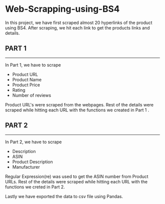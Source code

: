 # Web-Scrapping-using-BS4

In this project, we have first scraped almost 20 hyperlinks of the product using BS4. After scraping, we hit each link to get the products links and details.

## PART 1
---

In Part 1, we have to scrape 
- Product URL
- Product Name
- Product Price
- Rating
- Number of reviews

Product URL's were scraped from the webpages. Rest of the details were scraped while hitting each URL with the functions we created in Part 1 .

## PART 2
---

In Part 2, we have to scrape
- Description
- ASIN
- Product Description
- Manufacturer

Regular Expression(re) was used to get the ASIN number from Product URLs. Rest of the details were scraped while hitting each URL with the functions we creted in Part 2. 

Lastly we have exported the data to csv file using Pandas.